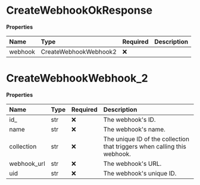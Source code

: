 # CreateWebhookOkResponse

**Properties**

| Name    | Type                  | Required | Description |
| :------ | :-------------------- | :------- | :---------- |
| webhook | CreateWebhookWebhook2 | ❌       |             |

# CreateWebhookWebhook_2

**Properties**

| Name        | Type | Required | Description                                                              |
| :---------- | :--- | :------- | :----------------------------------------------------------------------- |
| id\_        | str  | ❌       | The webhook's ID.                                                        |
| name        | str  | ❌       | The webhook's name.                                                      |
| collection  | str  | ❌       | The unique ID of the collection that triggers when calling this webhook. |
| webhook_url | str  | ❌       | The webhook's URL.                                                       |
| uid         | str  | ❌       | The webhook's unique ID.                                                 |

<!-- This file was generated by liblab | https://liblab.com/ -->
